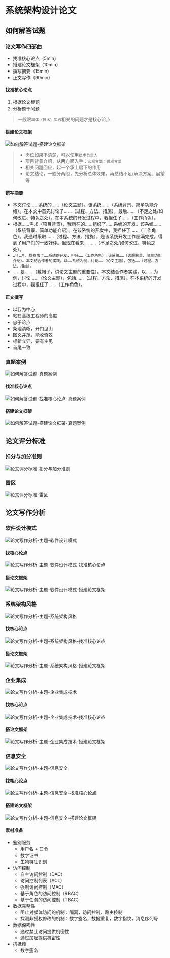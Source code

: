 # 系统架构设计论文

## 如何解答试题
### 论文写作四部曲
- 找准核心论点（5min）
- 搭建论文框架（10min）
- 撰写摘要（15min）
- 正文写作（90min）

#### 找准核心论点
1. 根据论文标题
2. 分析题干问题
> 一般跟`具体（技术）实践`相关的问题才是核心论点

#### 搭建论文框架
![如何解答试题-搭建论文框架](../img/如何解答试题-搭建论文框架.png)
> - 岗位如果不清楚，可以使用`技术负责人`
> - 项目背景介绍，从两方面入手：`宏观背景；微观背景`
> - 相关问题回应，起一个承上启下的作用
> - 论文结论，一般分两段，先分析总体效果，再总结不足/解决方案、展望等

#### 撰写摘要
- 本文讨论……系统的……（论文主题）。该系统……（系统背景、简单功能介绍）。在本文中首先讨论了……（过程、方法、措施），最后……（不足之处/如何改进、特色之处）。在本系统的开发过程中，我担任了……（工作角色）。
- 根据……需求（项目背景），我所在的……组织了……系统的开发。该系统……（系统背景、简单功能介绍）。在该系统的开发中，我担任了……（工作角色）。我通过采取……（过程、方法、措施），是该系统开发工作圆满完成，得到了用户们的一致好评。但现在看来，……（不足之处/如何改进、特色之处）。
- `…年…月，我参加了……系统的开发，担任……（工作角色）.该系统……（选题背景、简单功能介绍）。本文结合作者的实践，以……系统为例，讨论……（论文主题），包括……（过程、方法、措施）。`
- ……是……（戴帽子，讲论文主题的重要性）。本文结合作者实践，以……为例，讨论……（论文主题），包括……（过程、方法、措施）。在本系统的开发过程中，我担任了……（工作角色）。

#### 正文撰写
- 以我为中心
- 站在高级工程师的高度
- 忠于论点
- 条理清晰，开门见山
- 图文并茂，能收奇效
- 标新立异，要有主见
- 首尾一致

### 真题案例
![如何解答试题-真题案例](../img/如何解答试题-真题案例.png)

#### 找准核心论点
![如何解答试题-找准核心论点-真题案例](../img/如何解答试题-找准核心论点-真题案例.png)
#### 搭建论文框架
![如何解答试题-搭建论文框架-真题案例](../img/如何解答试题-搭建论文框架-真题案例.png)

## 论文评分标准
### 扣分与加分准则
![论文评分标准-扣分与加分准则](../img/论文评分标准-扣分与加分准则.png)

### 雷区
![论文评分标准-雷区](../img/论文评分标准-雷区.png)

## 论文写作分析
### 软件设计模式
![论文写作分析-主题-软件设计模式](../img/论文写作分析-主题-软件设计模式.png)
#### 找核心论点
![论文写作分析-主题-软件设计模式-找准核心论点](../img/论文写作分析-主题-软件设计模式-找准核心论点.png)
#### 搭论文框架
![论文写作分析-主题-软件设计模式-搭建论文框架](../img/论文写作分析-主题-软件设计模式-搭建论文框架.png)

### 系统架构风格
![论文写作分析-主题-系统架构风格](../img/论文写作分析-主题-系统架构风格.png)
#### 找核心论点
![论文写作分析-主题-系统架构风格-找准核心论点](../img/论文写作分析-主题-系统架构风格-找准核心论点.png)
#### 搭论文框架
![论文写作分析-主题-系统架构风格-搭建论文框架](../img/论文写作分析-主题-系统架构风格-搭建论文框架.png) 

### 企业集成
![论文写作分析-主题-企业集成技术](../img/论文写作分析-主题-企业集成.png)
#### 找核心论点
![论文写作分析-主题-企业集成技术-找准核心论点](../img/论文写作分析-主题-企业集成-找准核心论点.png)
#### 搭论文框架
![论文写作分析-主题-企业集成技术-搭建论文框架](../img/论文写作分析-主题-企业集成-搭建论文框架.png)

### 信息安全
![论文写作分析-主题-信息安全](../img/论文写作分析-主题-信息安全.png)
#### 找核心论点
![论文写作分析-主题-信息安全-找准核心论点](../img/论文写作分析-主题-信息安全-找准核心论点.png)
#### 搭建论文框架
![论文写作分析-主题-信息安全-搭建论文框架](../img/论文写作分析-主题-信息安全-搭建论文框架.png)
#### 素材准备
- 鉴别服务
  - 用户名 + 口令
  - 数字证书
  - 生物特征识别
- 访问控制
  - 自主访问控制（DAC）
  - 访问控制列表（ACL）
  - 强制访问控制（MAC）
  - 基于角色的访问控制（RBAC）
  - 基于任务的访问控制（TBAC）
- 数据完整性
  - 阻止对媒体访问的机制：隔离，访问控制，路由控制
  - 探测非授权修改的机制：数字签名，数据重复，数字指纹，消息序列号
- 数据保密性
  - 通过禁止访问提供机密性
  - 通过加密提供机密性
- 抗抵赖
  - 数字签名